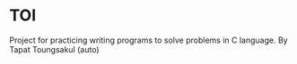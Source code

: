 # TOI
Project for practicing writing programs to solve problems in C language.
By Tapat Toungsakul (auto)
